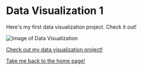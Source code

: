 # Data Visualization 1

Here's my first data visualization project. Check it out!

![Image of Data Visualization](linkofimage.png)

[Check out my data visualization project!](dataviz1.md)

[Take me back to the home page!](README.md)
